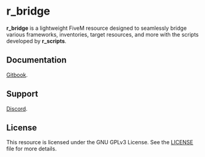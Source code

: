 # r_bridge

**r_bridge** is a lightweight FiveM resource designed to seamlessly bridge various frameworks, inventories, target resources, and more with the scripts developed by **r_scripts**.

## Documentation

[Gitbook](https://r-scripts-1.gitbook.io/r_scripts-docs./free-resources/r_bridge).

## Support

[Discord](https://discord.gg/r-scripts).

## License

This resource is licensed under the GNU GPLv3 License. See the [LICENSE](LICENSE) file for more details.
